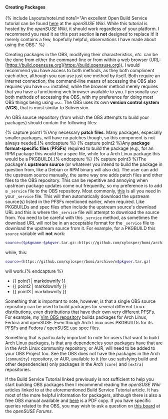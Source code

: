#### Creating Packages
{% include Layouts/notei.md note1="An excellent Open Build Service tutorial can be found [here](https://en.opensuse.org/openSUSE:Build_Service_Tutorial) at the *openSUSE Wiki*. While this tutorial is hosted by the *openSUSE Wiki*, it should work regardless of your platform. I recommend you read it as this post section **is not** designed to replace it! It merely contains a few, hopefully helpful, observations I have made about using the OBS." %}

Creating packages in the OBS, modifying their characteristics, *etc.* can be the done from either the command-line or from within a web browser (URL: [https://build.opensuse.org](https://build.opensuse.org)). I would recommend you have access to both methods, as they both compliment each other, although you can use just one method by itself. Both require an Internet connection; the command-line means of accessing the OBS also requires you have `osc` installed, while the browser method merely requires that you have a functioning web browser available to you. I personally use both methods of accessing the OBS, with my preference for doing most OBS things being using `osc`. The OBS uses its own **version control system** (**VCS**), that is most similar to Subversion.

An OBS source repository (from which the OBS attempts to build your packages) should contain the following files:

{% capture point1 %}Any necessary **patch files**. Many packages, especially smaller packages, will have no patches though, so this component is not always needed.{% endcapture %}
{% capture point2 %}Any **package format-specific files** (**PFSFs**) required to build the package (e.g., for an RPM package this would be a spec file, while for a Arch Linux package this would be a PKGBUILD).{% endcapture %}
{% capture point3 %}The package's **upstream source** (or whatever you intend to build the package in question from, like a Debian or RPM binary will also do). The user can add the upstream source manually, the same way one adds patch files and other files to the OBS repository. This can be repetitive and annoying when upstream package updates come out frequently, so my preference is to add a `_service` file to the OBS repository. Most commonly, [this](https://build.opensuse.org/package/view_file/home:fusion809/vim/_service?expand=1) is all you need in your `_service` file. This will then automatically download the upstream source(s) listed in the PFSFs mentioned earlier, when required. Like PKGBUILDs and spec files often include the upstream source's download URL and this is where the `_service` file will attempt to download the source from. You need to be careful with this `_service` method, as sometimes the download URL will not be in an acceptable format for the `_service` file to download the upstream source from it. For example, for a PKGBUILD this `source` variable will **not** work:

~~~ bash
source=($pkgname-$pkgver.tar.gz::https://github.com/xylosper/bomi/archive/v$pkgver.tar.gz)
~~~

while, this:

~~~ bash
source=(https://github.com/xylosper/bomi/archive/v$pkgver.tar.gz)
~~~

will work.{% endcapture %}
<ul>
<li>{{ point1 | markdownify }}</li>
<li>{{ point2 | markdownify }}</li>
<li>{{ point3 | markdownify }}</li>
</ul>

Something that is important to note, however, is that a single OBS source repository can be used to build packages for several different Linux distributions, even distributions that have their own very different PFSFs. For example, my [Vim OBS repository](https://build.opensuse.org/package/show/home:fusion809/vim) builds packages for Arch Linux, Fedora and openSUSE. Even though Arch Linux uses PKGBUILDs for its PFSFs and Fedora / openSUSE use spec files.

Something that is particularly important to note for users that want to build Arch Linux packages, is that any dependencies your packages have that are in the Arch Linux community repository, or AUR, will need to be added to your OBS Project too. See the OBS does not have the packages in the Arch `[community]` repository, or AUR, available to it (for use satisfying build and other dependencies) only packages in the Arch `[core]` and `[extra]` repositories. 

If the Build Service Tutorial linked previously is not sufficient to help you start building OBS packages then I recommend reading the *openSUSE Wiki* articles linked to at the aforementioned Build Service Tutorial article. It has most of the more helpful information for packagers, although there is also a free OBS manual available and [here](http://openbuildservice.org/files/manuals/obs-reference-guide.pdf) is a PDF copy. If you have specific queries related to the OBS, you may wish to ask a question on [this board](https://forums.opensuse.org/forumdisplay.php/692-Open-Build-Service-(OBS)) at the *openSUSE Forums*.
